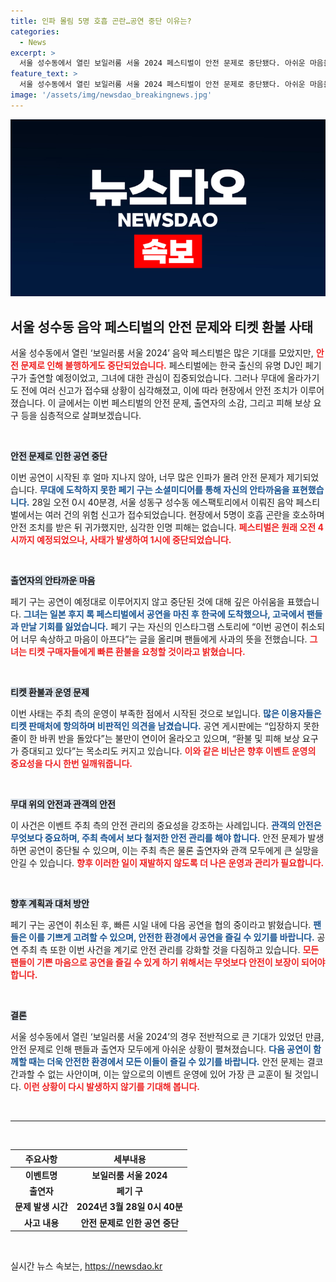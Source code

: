 ```yaml
---
title: 인파 몰림 5명 호흡 곤란…공연 중단 이유는?
categories:
  - News
excerpt: >
  서울 성수동에서 열린 보일러룸 서울 2024 페스티벌이 안전 문제로 중단됐다. 아쉬운 마음을 전한 DJ 페기 구는 티켓 환불과 새로운 공연 일정 조정을 약속했다. 사건의 배경과 팬들의 반응은? 클릭해 확인하세요!
feature_text: >
  서울 성수동에서 열린 보일러룸 서울 2024 페스티벌이 안전 문제로 중단됐다. 아쉬운 마음을 전한 DJ 페기 구는 티켓 환불과 새로운 공연 일정 조정을 약속했다. 사건의 배경과 팬들의 반응은? 클릭해 확인하세요!
image: '/assets/img/newsdao_breakingnews.jpg'
---
```


<p><img src="/assets/img/newsdao_breakingnews.jpg" alt="ontimetimes 속보" /></p>

<h2 data-ke-size="size26">서울 성수동 음악 페스티벌의 안전 문제와 티켓 환불 사태</h2>

<p data-ke-size="size16">서울 성수동에서 열린 ‘보일러룸 서울 2024’ 음악 페스티벌은 많은 기대를 모았지만, <b><span style="color: #ee2323;">안전 문제로 인해 불행하게도 중단되었습니다.</span></b> 페스티벌에는 한국 출신의 유명 DJ인 페기 구가 출연할 예정이었고, 그녀에 대한 관심이 집중되었습니다. 그러나 무대에 올라가기도 전에 여러 신고가 접수돼 상황이 심각해졌고, 이에 따라 현장에서 안전 조치가 이루어졌습니다. 이 글에서는 이번 페스티벌의 안전 문제, 출연자의 소감, 그리고 피해 보상 요구 등을 심층적으로 살펴보겠습니다.</p>

<p data-ke-size="size16">&nbsp;</p>

<p><b><span style="background-color: #21538527;">안전 문제로 인한 공연 중단</span></b></p>

<p data-ke-size="size16">이번 공연이 시작된 후 얼마 지나지 않아, 너무 많은 인파가 몰려 안전 문제가 제기되었습니다. <b><span style="color: #1a5490;">무대에 도착하지 못한 페기 구는 소셜미디어를 통해 자신의 안타까움을 표현했습니다.</span></b> 28일 오전 0시 40분경, 서울 성동구 성수동 에스팩토리에서 이뤄진 음악 페스티벌에서는 여러 건의 위험 신고가 접수되었습니다. 현장에서 5명이 호흡 곤란을 호소하며 안전 조치를 받은 뒤 귀가했지만, 심각한 인명 피해는 없습니다. <b><span style="color: #ee2323;">페스티벌은 원래 오전 4시까지 예정되었으나, 사태가 발생하여 1시에 중단되었습니다.</span></b></p>

<p data-ke-size="size16">&nbsp;</p>

<p><b><span style="background-color: #21538527;">출연자의 안타까운 마음</span></b></p>

<p data-ke-size="size16">페기 구는 공연이 예정대로 이루어지지 않고 중단된 것에 대해 깊은 아쉬움을 표했습니다. <b><span style="color: #1a5490;">그녀는 일본 후지 록 페스티벌에서 공연을 마친 후 한국에 도착했으나, 고국에서 팬들과 만날 기회를 잃었습니다.</span></b> 페기 구는 자신의 인스타그램 스토리에 “이번 공연이 취소되어 너무 속상하고 마음이 아프다”는 글을 올리며 팬들에게 사과의 뜻을 전했습니다. <b><span style="color: #ee2323;">그녀는 티켓 구매자들에게 빠른 환불을 요청할 것이라고 밝혔습니다.</span></b></p>

<p data-ke-size="size16">&nbsp;</p>

<p><b><span style="background-color: #21538527;">티켓 환불과 운영 문제</span></b></p>

<p data-ke-size="size16">이번 사태는 주최 측의 운영이 부족한 점에서 시작된 것으로 보입니다. <b><span style="color: #1a5490;">많은 이용자들은 티켓 판매처에 항의하며 비판적인 의견을 남겼습니다.</span></b> 공연 게시판에는 “입장하지 못한 줄이 한 바퀴 반을 돌았다”는 불만이 연이어 올라오고 있으며, “환불 및 피해 보상 요구가 증대되고 있다”는 목소리도 커지고 있습니다. <b><span style="color: #ee2323;">이와 같은 비난은 향후 이벤트 운영의 중요성을 다시 한번 일깨워줍니다.</span></b></p>

<p data-ke-size="size16">&nbsp;</p>

<p><b><span style="background-color: #21538527;">무대 위의 안전과 관객의 안전</span></b></p>

<p data-ke-size="size16">이 사건은 이벤트 주최 측의 안전 관리의 중요성을 강조하는 사례입니다. <b><span style="color: #1a5490;">관객의 안전은 무엇보다 중요하며, 주최 측에서 보다 철저한 안전 관리를 해야 합니다.</span></b> 안전 문제가 발생하면 공연이 중단될 수 있으며, 이는 주최 측은 물론 출연자와 관객 모두에게 큰 실망을 안길 수 있습니다. <b><span style="color: #ee2323;">향후 이러한 일이 재발하지 않도록 더 나은 운영과 관리가 필요합니다.</span></b></p>

<p data-ke-size="size16">&nbsp;</p>

<p><b><span style="background-color: #21538527;">향후 계획과 대처 방안</span></b></p>

<p data-ke-size="size16">페기 구는 공연이 취소된 후, 빠른 시일 내에 다음 공연을 협의 중이라고 밝혔습니다. <b><span style="color: #1a5490;">팬들은 이를 기쁘게 고려할 수 있으며, 안전한 환경에서 공연을 즐길 수 있기를 바랍니다.</span></b> 공연 주최 측 또한 이번 사건을 계기로 안전 관리를 강화할 것을 다짐하고 있습니다. <b><span style="color: #ee2323;">모든 팬들이 기쁜 마음으로 공연을 즐길 수 있게 하기 위해서는 무엇보다 안전이 보장이 되어야 합니다.</span></b></p>

<p data-ke-size="size16">&nbsp;</p>

<p><b><span style="background-color: #21538527;">결론</span></b></p>

<p data-ke-size="size16">서울 성수동에서 열린 ‘보일러룸 서울 2024’의 경우 전반적으로 큰 기대가 있었던 만큼, 안전 문제로 인해 팬들과 출연자 모두에게 아쉬운 상황이 펼쳐졌습니다. <b><span style="color: #1a5490;">다음 공연이 함께할 때는 더욱 안전한 환경에서 모든 이들이 즐길 수 있기를 바랍니다.</span></b> 안전 문제는 결코 간과할 수 없는 사안이며, 이는 앞으로의 이벤트 운영에 있어 가장 큰 교훈이 될 것입니다. <b><span style="color: #ee2323;">이런 상황이 다시 발생하지 않기를 기대해 봅니다.</span></b></p>

<p data-ke-size="size16">&nbsp;</p>

<hr>

<p data-ke-size="size16">&nbsp;</p>

<table style="width: 100%; border-collapse: collapse;">
  <thead>
    <tr>
      <th style="text-align: center;">주요사항</th>
      <th style="text-align: center;">세부내용</th>
    </tr>
  </thead>
  <tbody>
    <tr>
      <td style="text-align: center; height: 17px;"><b>이벤트명</b></td>
      <td style="text-align: center; height: 17px;"><b>보일러룸 서울 2024</b></td>
    </tr>
    <tr>
      <td style="text-align: center; height: 17px;"><b>출연자</b></td>
      <td style="text-align: center; height: 17px;"><b>페기 구</b></td>
    </tr>
    <tr>
      <td style="text-align: center; height: 17px;"><b>문제 발생 시간</b></td>
      <td style="text-align: center; height: 17px;"><b>2024년 3월 28일 0시 40분</b></td>
    </tr>
    <tr>
      <td style="text-align: center; height: 17px;"><b>사고 내용</b></td>
      <td style="text-align: center; height: 17px;"><b>안전 문제로 인한 공연 중단</b></td>
    </tr>
  </tbody>
</table>

<p data-ke-size="size16">&nbsp;</p>
실시간 뉴스 속보는, <a href="https://newsdao.kr" rel="dofollow">https://newsdao.kr</a>


